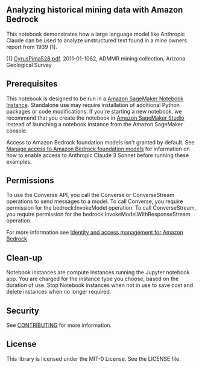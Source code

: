## Analyzing historical mining data with Amazon Bedrock

This notebook demonstrates how a large language model like Anthropic Claude can be used to analyze unstructured text found in a mine owners report from 1939 [1].

[1] [CyrusPima528.pdf](https://minedata.azgs.arizona.edu/report/cyrus). 2011-01-1062, ADMMR mining collection, Arizona Geological Survey

## Prerequisites

This notebook is designed to be run in a [Amazon SageMaker Notebook Instance](https://docs.aws.amazon.com/sagemaker/latest/dg/nbi.html). Standalone use may require installation of additional Python packages or code modifications. If you're starting a new notebook, we recommend that you create the notebook in [Amazon SageMaker Studio](https://docs.aws.amazon.com/sagemaker/latest/dg/studio-updated.html) instead of launching a notebook instance from the Amazon SageMaker console.

Access to Amazon Bedrock foundation models isn't granted by default. See [Manage access to Amazon Bedrock foundation models](https://docs.aws.amazon.com/bedrock/latest/userguide/model-access.html) for information on how to enable access to Anthropic Claude 3 Sonnet before running these examples.

## Permissions

To use the Converse API, you call the Converse or ConverseStream operations to send messages to a model. To call Converse, you require permission for the bedrock:InvokeModel operation. To call ConverseStream, you require permission for the bedrock:InvokeModelWithResponseStream operation.

For more information see [Identity and access management for Amazon Bedrock](https://docs.aws.amazon.com/bedrock/latest/userguide/security-iam.html)

## Clean-up

Notebook instances are compute instances running the Jupyter notebook app. You are charged for the instance type you choose, based on the duration of use. Stop Notebook instances when not in use to save cost and delete instances when no longer required.

## Security

See [CONTRIBUTING](CONTRIBUTING.md#security-issue-notifications) for more information.

## License

This library is licensed under the MIT-0 License. See the LICENSE file.
